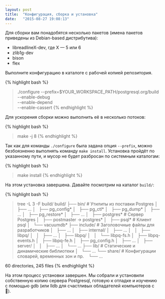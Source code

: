```yaml
---
layout: post
title:  "Конфигурация, сборка и установка"
date:   "2015-08-27 19:08:13"
---
```

Для сборки вам понадобятся несколько пакетов (имена пакетов приведены из Debian-based дистрибутива):

* libreadlineX-dev, где X &mdash; 5 или 6
* zlib1g-dev
* bison
* flex

Выполните конфигурацию в каталоге с рабочей копией репозитория.

{% highlight bash %}
> ./configure --prefix=$YOUR_WORKSPACE_PATH/postgresql.org/build  \
    --enable-debug      \
    --enable-depend     \
    --enable-cassert
{% endhighlight %}

Для ускорения сборки можно выполнить её в несколько потоков:

{% highlight bash %}
> make -j 8
{% endhighlight %}

Так как для команды ```./configure``` была задана опция ```--prefix```,
можно безбоязненно выполнять команду ```make install```.
Установка пройдёт по указанному пути,
и мусор не будет разбросан по системным каталогам:

{% highlight bash %}
> make install
{% endhighlight %}

На этом установка завершена. Давайте посмотрим на каталог ```build/```:

{% highlight bash %}
> tree -L 3 -F build/
build/
├── bin/                            # Утилиты из поставки Postgres
│   ├── ...
│   ├── pg_config*
│   ├── pg_ctl*
│   ├── pg_dump*
│   ├── ...
│   ├── pg_restore*
│   ├── ...
│   ├── postgres*                   # Сервер Postgres
│   ├── postmaster -> postgres*
│   ├── psql*                       # Клиент psql
│   └── vacuumdb*
├── include/                        # Заголовочные файлы для разработчиков
│   ├── ...
│   ├── internal/
│   ├── ...
│   │   ├── libpq/
│   │   ├── ...
│   ├── libpq/
│   │   └── libpq-fs.h
│   ├── libpq-events.h
│   ├── libpq-fe.h
│   ├── pg_config.h
│   ├── ...
│   ├── server/
│   │   ├── ...
│   └── ...
├── lib/                            # Статические и динамические библиотеки
│   └── ...
└── share/                          # Конфигурации словарей, временных зон и пр.
    └── ...

60 directories, 245 files
{% endhighlight %}

На этом процесс установки завершен.
Мы собрали и установили собственную копию сервера Postgresql, готовую к отладке и изучению с помощью gdb (или lldb для счастливых обладателей компьютеров с ).
